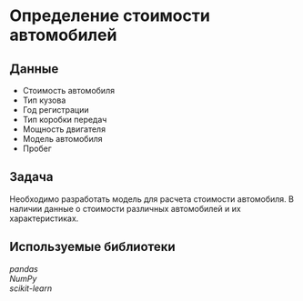 # Определение стоимости автомобилей

## Данные

* Стоимость автомобиля
* Тип кузова
* Год регистрации
* Тип коробки передач
* Мощность двигателя
* Модель автомобиля
* Пробег

## Задача
Необходимо разработать модель для расчета стоимости автомобиля. В наличии данные о стоимости различных автомобилей и их характеристиках.

## Используемые библиотеки
*pandas* <br/> *NumPy* <br/> *scikit-learn*